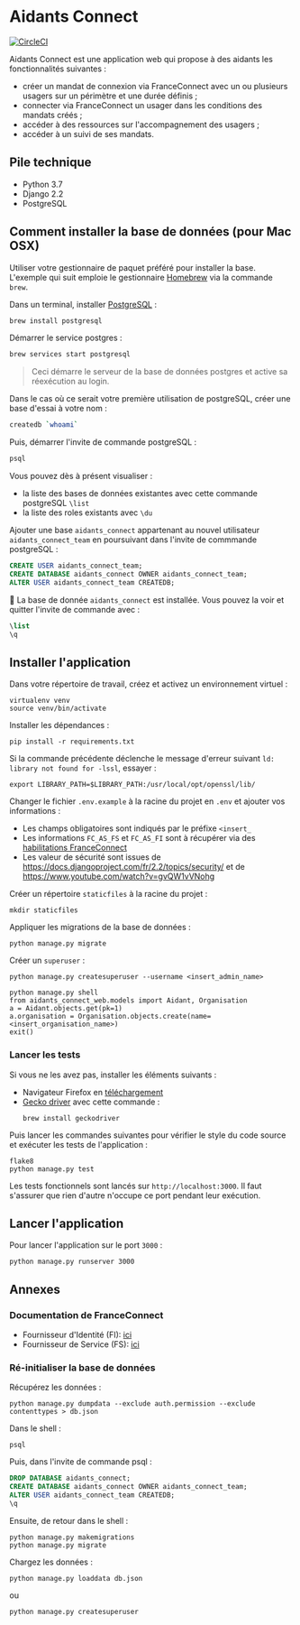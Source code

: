 # Aidants Connect

[![CircleCI](https://circleci.com/gh/betagouv/Aidants_Connect/tree/master.svg?style=svg)](https://circleci.com/gh/betagouv/Aidants_Connect/tree/master)

Aidants Connect est une application web qui propose à des aidants les fonctionnalités suivantes :
- créer un mandat de connexion via FranceConnect avec un ou plusieurs usagers sur un périmètre et une durée définis ;
- connecter via FranceConnect un usager dans les conditions des mandats créés ;
- accéder à des ressources sur l'accompagnement des usagers ;
- accéder à un suivi de ses mandats.

## Pile technique

- Python 3.7
- Django 2.2
- PostgreSQL

## Comment installer la base de données (pour Mac OSX)

Utiliser votre gestionnaire de paquet préféré pour installer la base.
L'exemple qui suit emploie le gestionnaire [Homebrew](https://brew.sh) via la commande `brew`.

Dans un terminal, installer [PostgreSQL](https://www.postgresql.org) :

```sh
brew install postgresql
```

Démarrer le service postgres :

```sh
brew services start postgresql
```

> Ceci démarre le serveur de la base de données postgres et active sa réexécution au login.

Dans le cas où ce serait votre première utilisation de postgreSQL, créer une base d'essai à votre nom :

```sh
createdb `whoami`
```

Puis, démarrer l'invite de commande postgreSQL :

```sh
psql
```

Vous pouvez dès à présent visualiser :
* la liste des bases de données existantes avec cette commande postgreSQL `\list`
* la liste des roles existants avec `\du`

Ajouter une base `aidants_connect` appartenant au nouvel utilisateur `aidants_connect_team` en poursuivant dans l'invite de commmande postgreSQL :

```sql
CREATE USER aidants_connect_team;
CREATE DATABASE aidants_connect OWNER aidants_connect_team;
ALTER USER aidants_connect_team CREATEDB;
```

:tada: La base de donnée `aidants_connect` est installée. Vous pouvez la voir et quitter l'invite de commande avec :

```sql
\list
\q
```

## Installer l'application

Dans votre répertoire de travail, créez et activez un environnement virtuel :

```shell
virtualenv venv
source venv/bin/activate
```

Installer les dépendances :

```shell
pip install -r requirements.txt
```

Si la commande précédente déclenche le message d'erreur suivant `ld: library not found for -lssl`, essayer :

```shell
export LIBRARY_PATH=$LIBRARY_PATH:/usr/local/opt/openssl/lib/
```

Changer le fichier `.env.example` à la racine du projet en `.env` et ajouter vos informations :
- Les champs obligatoires sont indiqués par le préfixe `<insert_`
- Les informations `FC_AS_FS` et `FC_AS_FI` sont à récupérer via des [habilitations FranceConnect](https://franceconnect.gouv.fr/partenaires)
- Les valeur de sécurité sont issues de https://docs.djangoproject.com/fr/2.2/topics/security/ et de https://www.youtube.com/watch?v=gvQW1vVNohg

Créer un répertoire `staticfiles` à la racine du projet :

```shell
mkdir staticfiles
```

Appliquer les migrations de la base de données : 

```shell
python manage.py migrate
```

Créer un `superuser` :

```shell
python manage.py createsuperuser --username <insert_admin_name> 
```

```
python manage.py shell
from aidants_connect_web.models import Aidant, Organisation
a = Aidant.objects.get(pk=1)
a.organisation = Organisation.objects.create(name=<insert_organisation_name>)
exit()
```

### Lancer les tests

Si vous ne les avez pas, installer les éléments suivants :
- Navigateur Firefox en [téléchargement](https://www.mozilla.org/fr/firefox/download/thanks/)
- [Gecko driver](https://github.com/mozilla/geckodriver/releases) avec cette commande :
    ```shell
    brew install geckodriver
    ```

Puis lancer les commandes suivantes pour vérifier le style du code source et exécuter les tests de l'application :

```shell
flake8
python manage.py test
```

Les tests fonctionnels sont lancés sur `http://localhost:3000`.
Il faut s'assurer que rien d'autre n'occupe ce port pendant leur exécution.

## Lancer l'application

Pour lancer l'application sur le port `3000` :

```shell
python manage.py runserver 3000
```

## Annexes

### Documentation de FranceConnect

- Fournisseur d'Identité (FI): [ici](https://partenaires.franceconnect.gouv.fr/fcp/fournisseur-identite)
- Fournisseur de Service (FS): [ici](https://partenaires.franceconnect.gouv.fr/fcp/fournisseur-service)

### Ré-initialiser la base de données

Récupérez les données :

```shell
python manage.py dumpdata --exclude auth.permission --exclude contenttypes > db.json
```

Dans le shell :

```shell
psql
```

Puis, dans l'invite de commande psql :

```sql
DROP DATABASE aidants_connect;
CREATE DATABASE aidants_connect OWNER aidants_connect_team;
ALTER USER aidants_connect_team CREATEDB;
\q
```

Ensuite, de retour dans le shell :

```shell
python manage.py makemigrations
python manage.py migrate
```

Chargez les données :

```shell
python manage.py loaddata db.json
```
ou 
```shell
python manage.py createsuperuser
```
